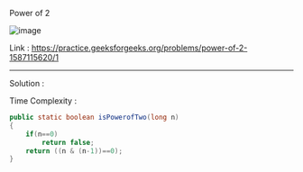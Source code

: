Power of 2

![image](https://user-images.githubusercontent.com/23376002/170097603-88d96fa9-afb4-47f8-8d34-219724218f06.png)


Link : https://practice.geeksforgeeks.org/problems/power-of-2-1587115620/1


------------------------------------------------------------------------------------------------------------------------------------------------------


Solution :

Time Complexity :


```java
public static boolean isPowerofTwo(long n)
{
    if(n==0)
        return false;
    return ((n & (n-1))==0);
}
```



